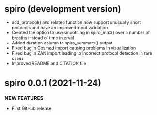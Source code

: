 spiro (development version)
===========================

  * add_protocol() and related function now support unusually short protocols and have an improved input validation
  * Created the option to use smoothing in spiro_max() over a number of breaths instead of time interval
  * Added duration column to spiro_summary() output 
  * Fixed bug in Cosmed import causing problems in visualization
  * Fixed bug in ZAN import leading to incorrect protocol detection in rare 
  cases
  * Improved README and CITATION file

spiro 0.0.1 (2021-11-24)
========================

### NEW FEATURES

  * First GitHub release
